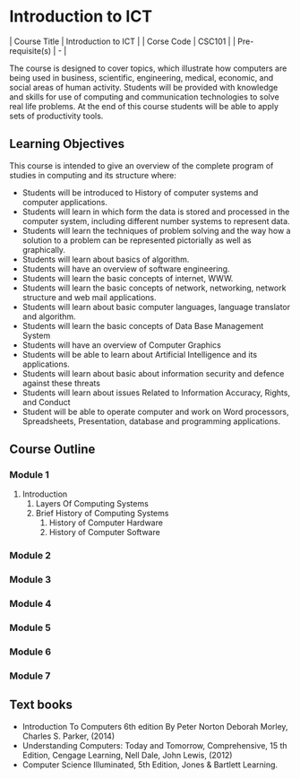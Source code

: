# Introduction to ICT 

| Course Title | Introduction to ICT |
| Corse Code | CSC101 |
| Pre-requisite(s) | - |

The course is designed to cover topics, which illustrate how computers are being used in business, scientific, engineering, medical, economic, and social areas of human activity. Students will be provided with knowledge and skills for use of computing and communication technologies to solve real life problems. At the end of this course students will be able to apply sets of productivity tools.

## Learning Objectives

This course is intended to give an overview of the complete program of studies in computing and its structure where:

* Students will be introduced to History of computer systems and computer applications.
* Students will learn in which form the data is stored and processed in the computer system, including different number systems to represent data.
* Students will learn the techniques of problem solving and the way how a solution to a problem can be represented pictorially as well as graphically.
* Students will learn about basics of algorithm.
* Students will have an overview of software engineering.
* Students will learn the basic concepts of internet, WWW.
* Students will learn the basic concepts of network, networking, network structure and web mail applications.
* Students will learn about basic computer languages, language translator and algorithm.
* Students will learn the basic concepts of Data Base Management System
* Students will have an overview of Computer Graphics
* Students will be able to learn about Artificial Intelligence and its applications.
* Students will learn about basic about information security and defence against these threats
* Students will learn about issues Related to Information Accuracy, Rights, and Conduct
* Student will be able to operate computer and work on Word processors, Spreadsheets, Presentation, database and programming applications.

## Course Outline

### Module 1

1. Introduction
    1. Layers Of Computing Systems
    2. Brief History of Computing Systems
        1. History of Computer Hardware
        2. History of Computer Software


### Module 2

### Module 3

### Module 4

### Module 5

### Module 6

### Module 7

## Text books

* Introduction To Computers 6th edition By Peter Norton Deborah Morley, Charles S. Parker, (2014)
* Understanding Computers: Today and Tomorrow, Comprehensive, 15 th Edition, Cengage Learning, Nell Dale, John Lewis, (2012)
* Computer Science Illuminated, 5th Edition, Jones &amp; Bartlett Learning.

